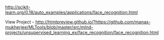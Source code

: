 
http://scikit-learn.org/0.18/auto_examples/applications/face_recognition.html

View Project - http://htmlpreview.github.io/?https://github.com/manas-mukherjee/MLTools/blob/master/src/mlnd-projects/unsupervised_learning_ex/face_recognition/face_recognition.html